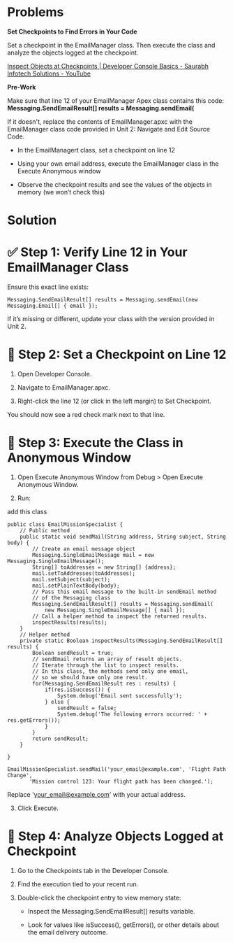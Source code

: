 # Problems

**Set Checkpoints to Find Errors in Your Code**

Set a checkpoint in the EmailManager class. Then execute the class and analyze the objects logged at the checkpoint.


[Inspect Objects at Checkpoints | Developer Console Basics - Saurabh Infotech Solutions - YouTube](https://www.youtube.com/watch?v=y69GaZsztEk)

**Pre-Work**

Make sure that line 12 of your EmailManager Apex class contains this code:
**Messaging.SendEmailResult[] results = Messaging.sendEmail(**

If it doesn't, replace the contents of EmailManager.apxc with the EmailManager class code provided in Unit 2: Navigate and Edit Source Code.

* In the EmailManagert class, set a checkpoint on line 12
* Using your own email address, execute the EmailManager class in the Execute Anonymous window

* Observe the checkpoint results and see the values of the objects in memory (we won’t check this)


# Solution

# ✅ Step 1: Verify Line 12 in Your EmailManager Class

Ensure this exact line exists:

``` apex
Messaging.SendEmailResult[] results = Messaging.sendEmail(new Messaging.Email[] { email });

```
If it’s missing or different, update your class with the version provided in Unit 2.

# 📍 Step 2: Set a Checkpoint on Line 12
1. Open Developer Console.

2. Navigate to EmailManager.apxc.

3. Right-click the line 12 (or click in the left margin) to Set Checkpoint.

You should now see a red check mark next to that line.

# 🚀 Step 3: Execute the Class in Anonymous Window

1. Open Execute Anonymous Window from Debug > Open Execute Anonymous Window.

2. Run:

add this class

```apex
public class EmailMissionSpecialist {
    // Public method
    public static void sendMail(String address, String subject, String body) {
        // Create an email message object
        Messaging.SingleEmailMessage mail = new Messaging.SingleEmailMessage();
        String[] toAddresses = new String[] {address};
        mail.setToAddresses(toAddresses);
        mail.setSubject(subject);
        mail.setPlainTextBody(body);
        // Pass this email message to the built-in sendEmail method
        // of the Messaging class
        Messaging.SendEmailResult[] results = Messaging.sendEmail(
            new Messaging.SingleEmailMessage[] { mail });
        // Call a helper method to inspect the returned results.
        inspectResults(results);
    }
    // Helper method
    private static Boolean inspectResults(Messaging.SendEmailResult[] results) {
        Boolean sendResult = true;
        // sendEmail returns an array of result objects.
        // Iterate through the list to inspect results.
        // In this class, the methods send only one email,
        // so we should have only one result.
        for(Messaging.SendEmailResult res : results) {
            if(res.isSuccess()) {
                System.debug('Email sent successfully');
            } else {
                sendResult = false;
                System.debug('The following errors occurred: ' + res.getErrors());
            }
        }
        return sendResult;
    }

}
```


```apex
EmailMissionSpecialist.sendMail('your_email@example.com', 'Flight Path Change',
       'Mission control 123: Your flight path has been changed.');
```

Replace 'your_email@example.com' with your actual address.

3. Click Execute.

# 🔎 Step 4: Analyze Objects Logged at Checkpoint
1. Go to the Checkpoints tab in the Developer Console.

2. Find the execution tied to your recent run.

3. Double-click the checkpoint entry to view memory state:

    - Inspect the Messaging.SendEmailResult[] results variable.

    - Look for values like isSuccess(), getErrors(), or other details about the email delivery outcome.


